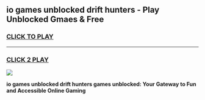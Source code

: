 
## io games unblocked drift hunters - Play Unblocked Gmaes & Free
<h3>
<a href="https://premium.freeplayer.one?title=io_games_unblocked_drift_hunters&ref=20F">CLICK TO PLAY</a></h3>
<hr>

<h3>
<a href="https://premium.freeplayer.one?title=io_games_unblocked_drift_hunters&ref=20F">CLICK 2 PLAY</a>
  
</h3>

<a href="https://premium.freeplayer.one?title=io_games_unblocked_drift_hunters&ref=20F/"><img src="https://clearcache.store/games.png"></a>


**io games unblocked drift hunters games unblocked: Your Gateway to Fun and Accessible Online Gaming**

